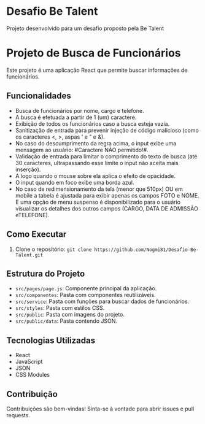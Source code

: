 # Desafio Be Talent
Projeto desenvolvido para um desafio proposto pela Be Talent

# Projeto de Busca de Funcionários

Este projeto é uma aplicação React que permite buscar informações de funcionários.

## Funcionalidades

-   Busca de funcionários por nome, cargo e telefone.
-   A busca é efetuada a partir de 1 (um) caractere.
-   Exibição de todos os funcionários caso a busca esteja vazia.
-   Sanitização de entrada para prevenir injeção de código malicioso (como os caracteres <, >, aspas ' e " e &).
-   No caso do descumprimento da regra acima, o input exibe uma mensagem ao usuário: #Caractere NÃO permitido!#.
-   Validação de entrada para limitar o comprimento do texto de busca (até 30 caracteres, ultrapassando esse limite o input não aceita mais inserção).
-   A logo quando o mouse sobre ela aplica o efeito de opacidade.
-   O input quando em foco exibe uma borda azul.
-   No caso de redimensionamento da tela (menor que 510px) OU em mobile a tabela é ajustada para exibir apenas os campos FOTO e NOME. E uma opção de menu suspenso é disponibilizado para o usuário visualizar os detalhes dos outros campos (CARGO,	DATA DE ADMISSÃO eTELEFONE).

## Como Executar

1.  Clone o repositório: `git clone https://github.com/Nogmi81/Desafio-Be-Talent.git`

## Estrutura do Projeto

-   `src/pages/page.js`: Componente principal da aplicação.
-   `src/componentes`: Pasta com componentes reutilizáveis.
-   `src/service`: Pasta com funções para buscar dados de funcionários.
-   `src/styles`: Pasta com estilos CSS.
-   `src/public`: Pasta com imagens do projeto.
-   `src/public/data`: Pasta contendo JSON.

## Tecnologias Utilizadas

-   React
-   JavaScript
-   JSON
-   CSS Modules

## Contribuição

Contribuições são bem-vindas! Sinta-se à vontade para abrir issues e pull requests.
